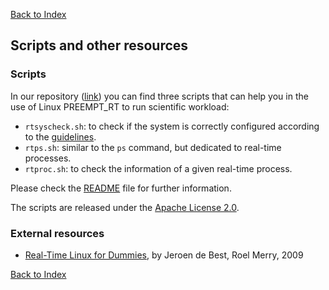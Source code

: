[Back to Index](./)

## Scripts and other resources

### Scripts
In our repository ([link](https://github.com/HEAPLab/linux-rt-science/)) you can find three scripts
that can help you in the use of Linux PREEMPT_RT to run scientific workload:
- `rtsyscheck.sh`: to check if the system is correctly configured according to the [guidelines](./configure-system.md).
- `rtps.sh`: similar to the `ps` command, but dedicated to real-time processes.
- `rtproc.sh`: to check the information of a given real-time process.

Please check the [README](https://github.com/HEAPLab/linux-rt-science/blob/main/README.md) file for
further information.

The scripts are released under the [Apache License 2.0](https://github.com/HEAPLab/linux-rt-science/blob/main/LICENSE). 

### External resources
- [Real-Time Linux for Dummies](http://www.mate.tue.nl/mate/pdfs/10018.pdf), by Jeroen de Best, Roel Merry, 2009


[Back to Index](./)

